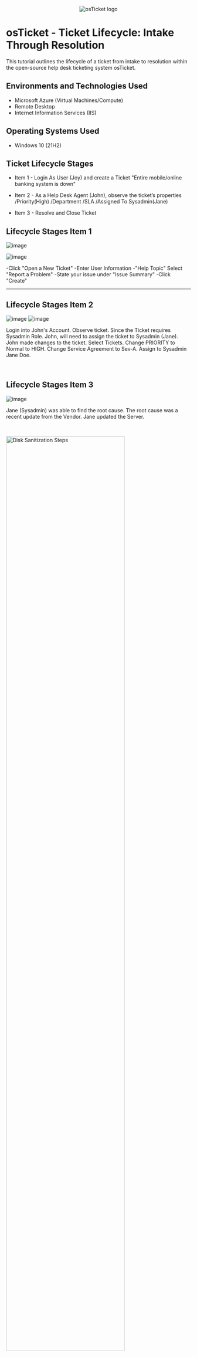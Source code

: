 <p align="center">
<img src="https://i.imgur.com/Clzj7Xs.png" alt="osTicket logo"/>
</p>

<h1>osTicket - Ticket Lifecycle: Intake Through Resolution</h1>
This tutorial outlines the lifecycle of a ticket from intake to resolution within the open-source help desk ticketing system osTicket.<br />


<h2>Environments and Technologies Used</h2>

- Microsoft Azure (Virtual Machines/Compute)
- Remote Desktop
- Internet Information Services (IIS)

<h2>Operating Systems Used </h2>

- Windows 10</b> (21H2)

<h2>Ticket Lifecycle Stages</h2>

-  Item 1 - Login As User (Joy) and create a Ticket "Entire mobile/online banking system is down"
-  Item 2 - As a Help Desk Agent (John), observe the ticket’s properties
	/Priority(High)
	/Department
	/SLA
	/Assigned To Sysadmin(Jane)

-  Item 3 - Resolve and Close Ticket

<h2>Lifecycle Stages Item 1</h2>


![image](https://github.com/user-attachments/assets/3494869d-64aa-4c62-8aba-f7446f104022)



![image](https://github.com/user-attachments/assets/ac09261e-3780-4641-b07d-709ca566ec57)

<p>
-Click "Open a New Ticket"
-Enter User Information
-"Help Topic" Select "Report a Problem"
-State your issue under "Issue Summary"
-Click "Create" 
</p>

________________________________________________________________________________________________
<h2>Lifecycle Stages Item 2</h2>

![image](https://github.com/user-attachments/assets/61be8c6a-1d4a-484d-9d64-1a76f2849f56)
![image](https://github.com/user-attachments/assets/93874715-5fe6-41ea-a58a-8eb43d1aecf5)


<p>
Login into John's Account.
Observe ticket. Since the Ticket requires Sysadmin Role. John, will need to assign the ticket to Sysadmin (Jane).
John made changes to the ticket.
Select Tickets.
Change PRIORITY to Normal to HIGH.
Change Service Agreement to Sev-A.
Assign to Sysadmin Jane Doe.
</p>
<br />



<h2>Lifecycle Stages Item 3</h2>

![image](https://github.com/user-attachments/assets/db0a761a-26a4-47cc-a4f6-e19e0a3a1cd9)


<p>
Jane (Sysadmin) was able to find the root cause. The root cause was a recent update from the Vendor. Jane updated the Server. 
</p>
<br />



<p>
<img src="https://i.imgur.com/DJmEXEB.png" height="80%" width="80%" alt="Disk Sanitization Steps"/>
</p>
<p>
Lorem ipsum dolor sit amet, consectetur adipiscing elit, sed do eiusmod tempor incididunt ut labore et dolore magna aliqua. Ut enim ad minim veniam, quis nostrud exercitation ullamco laboris nisi ut aliquip ex ea commodo consequat. Duis aute irure dolor in reprehenderit in voluptate velit esse cillum dolore eu fugiat nulla pariatur.
</p>
<br />

<p>
<img src="https://i.imgur.com/DJmEXEB.png" height="80%" width="80%" alt="Disk Sanitization Steps"/>
</p>
<p>
Lorem ipsum dolor sit amet, consectetur adipiscing elit, sed do eiusmod tempor incididunt ut labore et dolore magna aliqua. Ut enim ad minim veniam, quis nostrud exercitation ullamco laboris nisi ut aliquip ex ea commodo consequat. Duis aute irure dolor in reprehenderit in voluptate velit esse cillum dolore eu fugiat nulla pariatur.
</p>
<br />

<p>
<img src="https://i.imgur.com/DJmEXEB.png" height="80%" width="80%" alt="Disk Sanitization Steps"/>
</p>
<p>
Lorem ipsum dolor sit amet, consectetur adipiscing elit, sed do eiusmod tempor incididunt ut labore et dolore magna aliqua. Ut enim ad minim veniam, quis nostrud exercitation ullamco laboris nisi ut aliquip ex ea commodo consequat. Duis aute irure dolor in reprehenderit in voluptate velit esse cillum dolore eu fugiat nulla pariatur.
</p>
<br />
